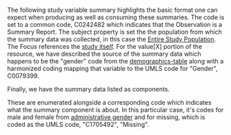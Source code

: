 The following study variable summary highlights the basic format one can expect when producing as well as consuming these summaries. The code is set to a common code, C0242482 which indicates that the Observation is a Summary Report. The subject property is set the the population from which the summary data was collected, in this case the [Entire Study Population](Group-example-summary-group-1.html). The Focus references the [study itself](ResearchStudy-ncpi-research-study-01.html). For the value[X] portion of the resource, we have described the source of the summary data which happens to be the "gender" code from the [demographics-table](CodeSystem-example-study-data-dictionary-dataset-codesystem-1.html) along with a harmonized coding mapping that variable to the UMLS code for "Gender", C0079399.

Finally, we have the summary data listed as components. 

These are enumerated alongside a corresponding code which indicates what the summary component is about. In this particular case, it's codes for male and female from [administrative gender](http://hl7.org/fhir/administrative-gender) and for missing, which is coded as the UMLS code, "C1705492", "Missing". 
